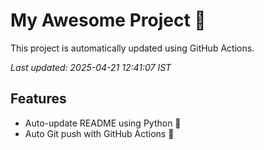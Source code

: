 # My Awesome Project 🚀

This project is automatically updated using GitHub Actions.

_Last updated: 2025-04-21 12:41:07 IST_

## Features
- Auto-update README using Python 🐍
- Auto Git push with GitHub Actions 🤖
